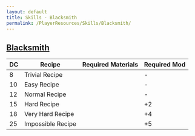 ```yaml
---
layout: default
title: Skills - Blacksmith
permalink: /PlayerResources/Skills/Blacksmith/
---
```

## [Blacksmith](#Blacksmith)

| **DC** | **Recipe**        | **Required Materials** | **Required Mod** |
| ------ | ----------------- | ---------------------- | ---------------- |
| 8      | Trivial Recipe    |                        | -                |
| 10     | Easy Recipe       |                        | -                |
| 12     | Normal Recipe     |                        | -                |
| 15     | Hard Recipe       |                        | +2               |
| 18     | Very Hard Recipe  |                        | +4               |
| 25     | Impossible Recipe |                        | +5               |